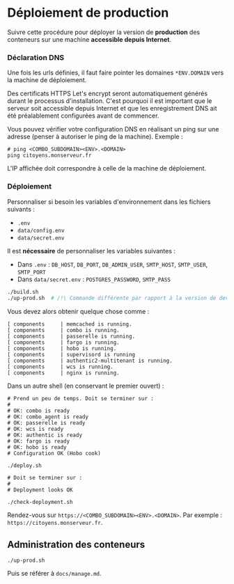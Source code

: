 # Déploiement de production

Suivre cette procédure pour déployer la version de **production** des conteneurs
sur une machine **accessible depuis Internet**.

### Déclaration DNS

Une fois les urls définies, il faut faire pointer les domaines `*ENV.DOMAIN` vers
la machine de déploiement.

Des certificats HTTPS Let's encrypt seront automatiquement générés durant le processus
d'installation. C'est pourquoi il est important que le serveur soit accessible
depuis Internet et que les enregistrement DNS ait été préalablement configurées
avant de commencer.

Vous pouvez vérifier votre configuration DNS en réalisant un ping sur une adresse
(penser à autoriser le ping de la machine). Exemple :

```
# ping <COMBO_SUBDOMAIN><ENV>.<DOMAIN>
ping citoyens.monserveur.fr
```

L'IP affichée doit correspondre à celle de la machine de déploiement.

### Déploiement

Personnaliser si besoin les variables d'environnement dans les fichiers suivants :

* `.env`
* `data/config.env`
* `data/secret.env`

Il est **nécessaire** de personnaliser les variables suivantes :

* Dans `.env` : `DB_HOST`, `DB_PORT`, `DB_ADMIN_USER`, `SMTP_HOST`, `SMTP_USER`, `SMTP_PORT`
* Dans `data/secret.env` : `POSTGRES_PASSWORD`, `SMTP_PASS`


```bash
./build.sh
./up-prod.sh  # /!\ Commande différente par rapport à la version de dev
```

Vous devez alors obtenir quelque chose comme :

```
[ components     | memcached is running.
[ components     | combo is running.
[ components     | passerelle is running.
[ components     | fargo is running.
[ components     | hobo is running.
[ components     | supervisord is running
[ components     | authentic2-multitenant is running.
[ components     | wcs is running.
[ components     | nginx is running.
```

Dans un autre shell (en conservant le premier ouvert) :

```
# Prend un peu de temps. Doit se terminer sur :
#
# OK: combo is ready
# OK: combo_agent is ready
# OK: passerelle is ready
# OK: wcs is ready
# OK: authentic is ready
# OK: fargo is ready
# OK: hobo is ready
# Configuration OK (Hobo cook)

./deploy.sh

# Doit se terminer sur :
#
# Deployment looks OK

./check-deployment.sh
```

Rendez-vous sur `https://<COMBO_SUBDOMAIN><ENV>.<DOMAIN>`. Par exemple :
`https://citoyens.monserveur.fr`.

## Administration des conteneurs

```
./up-prod.sh
```

Puis se référer à `docs/manage.md`.
